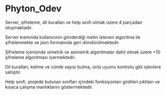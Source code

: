 # Phyton_Odev
Server, şifreleme, dil kuralları ve help sınıfı olmak üzere 4 parçadan oluşmaktadır.

Server kısmında kullanıcının gönderdiği metin istenen algoritma ile şifrelenmekte ve json formatında geri döndürülmektedir.

Şifreleme içerisinde simetrik ve asimetrik algoritmalar dahil olmak üzere +10 şifreleme algoritması içermektedir.

Dil kuralları; kelime ve cümle sayısı bulma, ünlü uyumu kontrolu gibi işlevlere sahiptir.

Help sınıfı, projede bulunan sınıfları içindeki fonksiyonları girdileri çıktıları ve kısaca çalışma mantıklarını göstermektedir.
